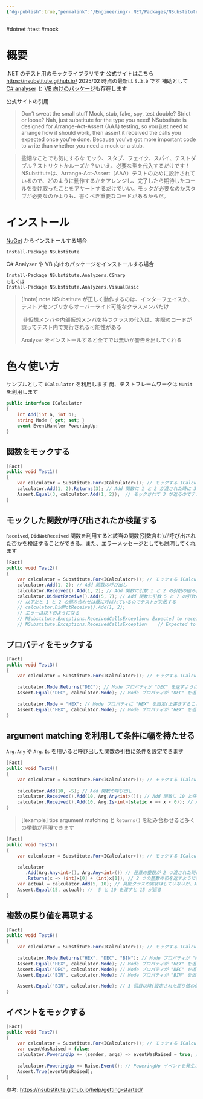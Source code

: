 ```yaml
---
{"dg-publish":true,"permalink":"/Engineering/-.NET/Packages/NSubstitute/","dgPassFrontmatter":true,"created":"2025-02-28T12:54:55.716+09:00"}
---
```


#dotnet #test #mock

# 概要
.NET のテスト用のモックライブラリです
公式サイトはこちら  https://nsubstitute.github.io/
2025/02 時点の最新は `5.3.0` です
補助として [C# analyser](https://nsubstitute.github.io/help/nsubstitute-analysers/) と [VB 向けのパッケージ](https://nsubstitute.github.io/help/nsubstitute-analysers/)も存在します

公式サイトの引用
>Don’t sweat the small stuff
>Mock, stub, fake, spy, test double? Strict or loose? Nah, just substitute for the type you need!
>NSubstitute is designed for Arrange-Act-Assert (AAA) testing, so you just need to arrange how it should work, then assert it received the calls you expected once you're done. Because you've
>got more important code to write than whether you need a mock or a stub.

>些細なことでも気にするな
モック、スタブ、フェイク、スパイ、テストダブル？ストリクトかルーズか？いいえ、必要な型を代入するだけです！NSubstituteは、Arrange-Act-Assert（AAA）テストのために設計されているので、どのように動作するかをアレンジし、完了したら期待したコールを受け取ったことをアサートするだけでいい。モックが必要なのかスタブが必要なのかよりも、書くべき重要なコードがあるからだ。

# インストール
[NuGet](https://docs.microsoft.com/en-us/nuget/quickstart/use-a-package) からインストールする場合
```
Install-Package NSubstitute
```

C# Analyser や VB 向けのパッケージをインストールする場合
```
Install-Package NSubstitute.Analyzers.CSharp
もしくは
Install-Package NSubstitute.Analyzers.VisualBasic
```

> [!note] note
> NSubstitute が正しく動作するのは、インターフェイスか、テストアセンブリからオーバーライド可能なクラスメンバだけ
> 
>  非仮想メンバや内部仮想メンバを持つクラスの代入は、実際のコードが誤ってテスト内で実行される可能性がある
> 
> Analyser をインストールすると全てでは無いが警告を出してくれる
> 

# 色々使い方
サンプルとして `ICalculator` を利用します
尚、テストフレームワークは `NUnit` を利用します
```cs
public interface ICalculator  
{  
    int Add(int a, int b);  
    string Mode { get; set; }  
    event EventHandler PoweringUp;  
}
```

## 関数をモックする
```cs
[Fact]  
public void Test1()  
{  
    var calculator = Substitute.For<ICalculator>(); // モックする ICalculator を取得  
    calculator.Add(1, 2).Returns(3); // Add 関数に 1 と 2 が渡された時に 3 を返す  
    Assert.Equal(3, calculator.Add(1, 2));  // モックされて 3 が返るのでテストが成功する
}
```

## モックした関数が呼び出されたか検証する
`Received`, `DidNotReceived` 関数を利用すると該当の関数(引数含む)が呼び出された否かを検証することができる。また、エラーメッセージとしても説明してくれます

```cs
[Fact]  
public void Test2()  
{  
    var calculator = Substitute.For<ICalculator>(); // モックする ICalculator を取得  
    calculator.Add(1, 2); // Add 関数の呼び出し  
    calculator.Received().Add(1, 2); // Add 関数に引数 1 と 2 の引数の組み合わせで呼ばれたか検証する  
    calculator.DidNotReceive().Add(5, 7); // Add 関数に引数 5 と 7 の引数の組み合わせで呼ばれていないか検証する  
    // 以下だと 1 と 2 の組み合わせは既に呼ばれているのでテストが失敗する  
    // calculator.DidNotReceive().Add(1, 2);   
    // エラーは以下のようになる  
    // NSubstitute.Exceptions.ReceivedCallsException: Expected to receive no calls matching:  
    // NSubstitute.Exceptions.ReceivedCallsException    // Expected to receive no calls matching:    //  Add(1, 2)    // Actually received 1 matching call:    //  Add(1, 2)}

```


## プロパティをモックする
```cs
[Fact]  
public void Test3()  
{  
    var calculator = Substitute.For<ICalculator>(); // モックする ICalculator を取得  
  
    calculator.Mode.Returns("DEC"); // Mode プロパティが "DEC" を返すように設定  
    Assert.Equal("DEC", calculator.Mode); // Mode プロパティが "DEC" を返すか検証  
  
    calculator.Mode = "HEX"; // Mode プロパティに "HEX" を設定(上書きすることもできる)  
    Assert.Equal("HEX", calculator.Mode); // Mode プロパティが "HEX" を返すか検証  
}
```

## argument matching を利用して条件に幅を持たせる
`Arg.Any` や `Arg.Is` を用いると呼び出した関数の引数に条件を設定できます
```cs
[Fact]  
public void Test4()  
{  
    var calculator = Substitute.For<ICalculator>(); // モックする ICalculator を取得  
  
    calculator.Add(10, -5); // Add 関数の呼び出し  
    calculator.Received().Add(10, Arg.Any<int>()); // Add 関数に 10 と任意の整数が渡されたか検証  
    calculator.Received().Add(10, Arg.Is<int>(static x => x < 0)); // Add 関数に 10 と負の整数が渡されたか検証  
}
```

> [!example] tips
>  argument matching と `Returns()` を組み合わせると多くの挙動が再現できます

```cs
[Fact]  
public void Test5()  
{  
    var calculator = Substitute.For<ICalculator>(); // モックする ICalculator を取得  
  
    calculator  
       .Add(Arg.Any<int>(), Arg.Any<int>()) // 任意の整数が 2 つ渡された時に  
       .Returns(x => (int)x[0] + (int)x[1]); // 2 つの整数の和を返すように設定  
    var actual = calculator.Add(5, 10); // 具象クラスの実装はしていないが、Add 関数に 5 と 10 が渡された時に 15 が返る  
    Assert.Equal(15, actual); //  5 と 10 を渡すと 15 が返る  
}
```

## 複数の戻り値を再現する
```cs
[Fact]  
public void Test6()  
{  
    var calculator = Substitute.For<ICalculator>(); // モックする ICalculator を取得  
  
    calculator.Mode.Returns("HEX", "DEC", "BIN"); // Mode プロパティが "HEX"、"DEC"、"BIN" を返すように設定  
    Assert.Equal("HEX", calculator.Mode); // Mode プロパティが "HEX" を返すか検証  
    Assert.Equal("DEC", calculator.Mode); // Mode プロパティが "DEC" を返すか検証  
    Assert.Equal("BIN", calculator.Mode); // Mode プロパティが "BIN" を返すか検証  
  
    Assert.Equal("BIN", calculator.Mode); // 3 回目以降(設定された戻り値の個数より多い呼び出し)は最後の値が返る  
}
```

## イベントをモックする
```cs
[Fact]  
public void Test7()  
{  
    var calculator = Substitute.For<ICalculator>(); // モックする ICalculator を取得  
    var eventWasRaised = false;  
    calculator.PoweringUp += (sender, args) => eventWasRaised = true; // PoweringUp イベントが発生した時に eventWasRaised を true にする  
  
    calculator.PoweringUp += Raise.Event(); // PoweringUp イベントを発生させる (sender と eventArgs はデフォルト値)  
    Assert.True(eventWasRaised);  
}
```



参考:
https://nsubstitute.github.io/help/getting-started/